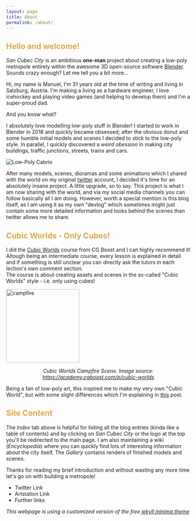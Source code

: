 ```yaml
---
layout: page
title: About
permalink: /about/
---
```


## <span style = "color:#e1a846"> Hello and welcome! </span>

_San Cubec City_ is an ambitious **one-man** project about creating a low-poly metropole entirely within the awesome 3D open-source software [Blender][id1]. Sounds crazy enough? Let me tell you a bit more...

Hi, my name is Manuel, I'm 31 years old at the time of writing and living in Salzburg, Austria. I'm making a living as a hardware engineer, I love icehockey and playing video games (and helping to develop them) and I'm a super-proud dad.

And you know what?

I absolutely love modelling low-poly stuff in Blender!
I started to work in Blender in 2018 and quickly became obsessed; after the obvious donut and some humble initial models and scenes I decided to stick to the low-poly style. In parallel, I quickly discovered a _weird obession_ in making city buildings, traffic junctions, streets, trains and cars.

![Low-Poly Cabrio](https://msantner.github.io/san_cubec_blog/assets/images/about/cabrio.png "Low-Poly Cabrio") 

After many models, scenes, dioramas and some animations which I shared with the world on my original [twitter][id2] account, I decided it's time for an absolutely insane project. A little upgrade, so to say. This project is what I am now sharing with the world, and via my social media channels you can follow basically all I am doing. However, worth a special mention is this blog itself, as I am using it as my own "devlog" which sometimes might just contain some more detailed information and looks behind the scenes than twitter allows me to share.

## <span style = "color:#e1a846">Cubic Worlds - Only Cubes!</span>

I did the [Cubic Worlds][id3] course from CG Boost and I can highly recommend it! Altough being an intermediate course, every lesson is explained in detail and if something is still unclear you can directly ask the tutors in each lection's own comment section.\
The course is about creating assets and scenes in the so-called "Cubic Worlds" style - i.e. only using cubes!

<img src="campfire_render_HD_cgBoost.jpg" alt="campfire" width="200"/>
<!--![Cubic Worlds](https://msantner.github.io/san_cubec_blog/assets/images/onlycubes/campfire_render_HD_cgBoost.jpg "Cubic Worlds by CG Boost")-->
<p style="text-align: center;"> <i>Cubic Worlds Campfire Scene. Image source: <a href="url">https://academy.cgboost.com/p/cubic-worlds</a></i></p>

Being a fan of low-poly art, this inspired me to make my very own "Cubic World", but with some slight differences which I'm explaining in [this][id4] post.

## <span style = "color:#e1a846">Site Content</span>

The _Index_ tab above is helpful for listing all the blog entries (kinda like a table of contents) and by clicking on _San Cubec City_ or the logo at the top you'll be redirected to the main page. I am also maintaining a wiki (_Encyclopedia_) where you can quickly find lots of interesting information about the city itself. The _Gallery_ contains renders of finished models and scenes.

Thanks for reading my brief introduction and without wasting any more time let's go on with building a metropole!

- Twitter Link
- Artstation Link
- Further links

_This webpage is using a customized version of the free [jekyll minima theme][id5]_

[id1]: https://www.blender.org/
[id2]: https://twitter.com/polylabs1
[id3]: https://academy.cgboost.com/p/cubic-worlds?gclid=Cj0KCQjwsZKJBhC0ARIsAJ96n3W_9L7n7j6kek5aYHuqJJTN0mk778djAPC8bbnDOyVdEAy8UvHPjUsaAlNEEALw_wcB
[id4]: https://msantner.github.io/san_cubec_blog/
[id5]: https://github.com/jekyll/minima